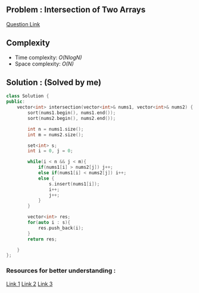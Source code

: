 ## Problem : Intersection of Two Arrays
[Question Link](https://leetcode.com/problems/intersection-of-two-arrays/description/)

## Complexity
-   Time complexity: *O(NlogN)*
-   Space complexity: *O(N)*

## Solution : (Solved by me)

```cpp
class Solution {
public:
    vector<int> intersection(vector<int>& nums1, vector<int>& nums2) {
        sort(nums1.begin(), nums1.end());
        sort(nums2.begin(), nums2.end());

        int n = nums1.size();
        int m = nums2.size();

        set<int> s;
        int i = 0, j = 0;

        while(i < n && j < m){
            if(nums1[i] > nums2[j]) j++;
            else if(nums1[i] < nums2[j]) i++;
            else {
                s.insert(nums1[i]);
                i++;
                j++;
            }
        }

        vector<int> res;
        for(auto i : s){
            res.push_back(i);
        }
        return res;

    }
};
```


### Resources for better understanding :

[Link 1](https://www.example.com)
[Link 2](https://www.example.com)
[Link 3](https://www.example.com)



